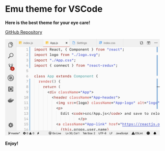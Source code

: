 # Emu theme for VSCode

**Here is the best theme for your eye care!**

[GitHub Repository](https://github.com/rahmanyerli/armadillo)


![Screen Shot-III](./images/code.png)

**Enjoy!**
